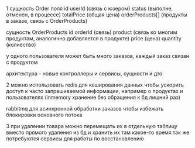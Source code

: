 1
сущность Order
поля
id
userId (связь с юзером)
status (выполне, отменен, в процессе)
totalPrice (общая цена)
orderProducts[] (продукты в заказе, связь с OrderProducts)

сущность OrderProducts
id
orderId (связь)
product (связь ко многим продуктам, аналогично добавляется в продукте)
price (цена)
quantity (колиество)

у одного пользователя может быть много заказов, каждый заказ связан с продуктом

архитектура - новые контроллеры и сервисы, сущности и дто

2
можно использовать redis для кеширования данных чтобы ускорить доступ к часто запрашиваемой информации, например о продуктах и пользователях (inmemory хранение без обращения к бд лишний раз)

rabbitmq для асинхронной обработки заказов чтобы избежать блокировки основного потока

3
при удалении товара можно перемещать их в отдельную таблицу вместо прямого удаления из бд и хранить их там какое-то время
так же потребуются сервисы для работы по восстановлению
